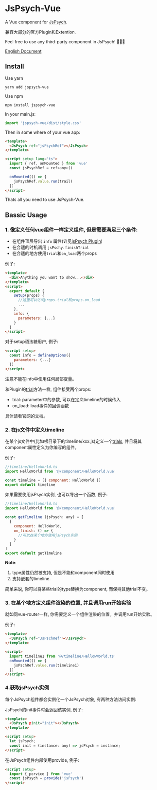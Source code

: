 # JsPsych-Vue

A Vue component for [JsPsych](https://www.jspsych.org/v7).

兼容大部分的官方Plugin和Extention.

Feel free to use any third-party component in JsPsych! 🎉🎉🎉

[English Document](./README.md)

## Install

Use yarn

```
yarn add jspsych-vue
```

Use npm

```
npm install jspsych-vue
```

In your main.js:

```js
import 'jspsych-vue/dist/style.css'
```

Then in some where of your vue app:

```html
<template>
  <JsPsych ref="jsPsychRef"></JsPsych>
</template>

<script setup lang="ts">
  import { ref, onMounted } from 'vue'
  const jsPsychRef = ref<any>()

  onMounted(() => {
    jsPsychRef.value.run(trail)
  })
</script>
```

Thats all you need to use JsPsych-Vue.

## Bassic Usage

### 1. 像定义任何vue组件一样定义组件, 但是需要满足三个条件:

- 在组件顶层导出 `info` 属性(详见[jsPsych Plugin](https://www.jspsych.org/v7/developers/plugin-development/#static-info))
- 在合适的时机调用 `jsPschy.finishTrial`
- 在合适的地方使用`trial`和`on_load`两个props

例子:

```html
<template>
  <div>Anything you want to show...</div>
</template>
<script>
  export default {
    setup(props) {
      //这里可以访问props.trial和props.on_load
      ...
    },
    info: {
      parameters: {...}
    }
  }
</script>
```

对于setup语法糖用户, 例子:

```html
<script setup>
  const info = defineOptions({
    parameters: {...}
  })
</script>
```

注意不能在info中使用任何局部变量。

和Plugin的[trial](https://www.jspsych.org/v7/developers/plugin-development/#trial)方法一样, 组件接受两个props:

- trial: parameter中的参数, 可以在定义timeline的时候传入
- on_load: load事件的回调函数

具体请看官网的文档。

### 2. 在js文件中定义timeline

在某个js文件中(比如根目录下的timeline/xxx.js)定义一个[trials](https://www.jspsych.org/v7/overview/timeline/), 并且将其component属性定义为你编写的组件。

例子:

```js
//timeline/HelloWorld.ts
import HelloWorld from '@/component/HelloWorld.vue'

const timeline = [{ component: HelloWorld }]
export default timeline
```

如果需要使用jsPsych实例, 也可以导出一个函数, 例子:

```js
//timeline/HelloWorld.ts
import HelloWorld from '@/component/HelloWorld.vue'

const getTimeline (jsPsych: any) = [
  {
    component: HelloWorld,
    on_finish: () => {
      //可以在某个地方使用jsPsych实例
    }
  }
]
export default getTimeline
```

**Note**:

1. type属性仍然被支持, 但是不能和component同时使用
2. 支持嵌套的timeline.

简单来说, 你可以将某些trial的type替换为component, 而保持其他trial不变。

### 3. 在某个地方定义组件渲染的位置, 并且调用run开始实验

就如同vue-router一样, 你需要定义一个组件渲染的位置。并调用run开始实验。

例子:

```html
<template>
  <JsPsych ref="JsPschRef"></JsPsych>
</template>

<script>
  import timeline1 from '@/timeline/HellowWorld.ts'
  onMounted(() => {
    jsPschRef.value.run(timeline1)
  })
</script>
```

### 4.获取jsPsych实例

每个JsPsych组件都会实例化一个JsPsych对象, 有两种方法访问实例:

JsPsych的init事件时会返回该实例, 例子:

```html
<template>
  <JsPsych @init="init"></JsPsych>
</template>

<script setup>
  let jsPsych;
  const init = (instance: any) => jsPsych = instance;
</script>
```

在JsPsych组件内部使用provide, 例子:

```html
<script setup>
  import { porvice } from 'vue'
  const jsPsych = provide('jsPsych')
</script>
```
